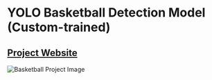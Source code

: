 # YOLO Basketball Detection Model (Custom-trained)

## [Project Website](https://jeffmeredith.github.io/bball-court-viz/)

![Basketball Project Image](bball-viz.png)

